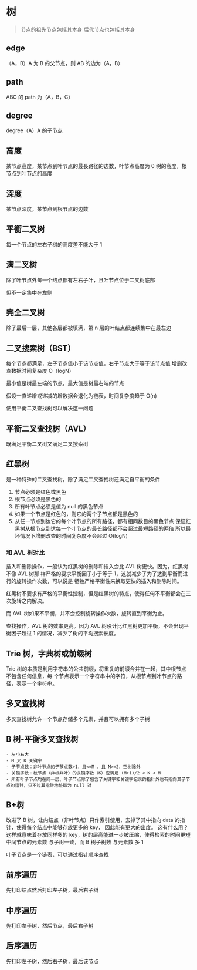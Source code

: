 # 树

> 节点的祖先节点包括其本身
> 后代节点也包括其本身

## edge

（A，B）A 为 B 的父节点，则 AB 的边为（A，B）

## path

ABC 的 path 为（A，B，C）

## degree

degree（A）A 的子节点

## 高度

某节点高度，某节点到叶节点的最長路径的边数，叶节点高度为 0
树的高度，根节点到叶节点的高度

## 深度

某节点深度，某节点到根节点的边数

## 平衡二叉树

每一个节点的左右子树的高度差不能大于 1

## 满二叉树

除了叶节点外每一个结点都有左右子叶，且叶节点位于二叉树底部

但不一定集中在左侧

## 完全二叉树

除了最后一层，其他各层都被填满，第 n 层的叶结点都连续集中在最左边

## 二叉搜索树（BST）

每个节点都满足，左子节点值小于该节点值，右子节点大于等于该节点值
增删改查数据时间复杂度 O（logN）

最小值是树最左端的节点，最大值是树最右端的节点

假设一直递增或递减的增数据会退化为链表，时间复杂度趋于 O(n)

使用平衡二叉查找树可以解决这一问题

## 平衡二叉查找树（AVL）

既满足平衡二叉树又满足二叉搜索树

## 红黑树

是一种特殊的二叉查找树，除了满足二叉查找树还满足自平衡的条件

1. 节点必须是红色或黑色
2. 根节点必须是黑色的
3. 所有叶节点必须是值为 null 的黑色节点
4. 如果一个节点是红色的，则它的两个子节点都是黑色的
5. 从任一节点到达它的每个叶节点的所有路径，都有相同数目的黑色节点
   保证红黑树从根节点到达每一个叶节点的最长路径都不会超过最短路径的两倍
   所以最坏情况下增删改查的时间复杂度不会超过 O(logN)

### 和 AVL 树对比

插⼊和删除操作，⼀般认为红⿊树的删除和插⼊会⽐ AVL 树更快。因为，红⿊树不像 AVL 树那
样严格的要求平衡因⼦⼩于等于 1，这就减少了为了达到平衡⽽进⾏的旋转操作次数，可以说是
牺牲严格平衡性来换取更快的插⼊和删除时间。

红⿊树不要求有严格的平衡性控制，但是红⿊树的特点，使得任何不平衡都会在三次旋转之内解决。

⽽ AVL 树如果不平衡，并不会控制旋转操作次数，旋转直到平衡为⽌。

查找操作，AVL 树的效率更⾼。因为 AVL 树设计⽐红⿊树更加平衡，不会出现平衡因⼦超过 1 的情况，减少了树的平均搜索⻓度。

## Trie 树，字典树或前缀树

Trie 树的本质是利⽤字符串的公共前缀，将重复的前缀合并在⼀起，其中根节点不包含任何信息，每
个节点表示⼀个字符串中的字符，从根节点到叶节点的路径，表示⼀个字符串。

## 多叉查找树

多叉查找树允许⼀个节点存储多个元素，并且可以拥有多个⼦树

## B 树-平衡**多叉**查找树

```
- 左小右大
- M 叉 K 关键字
- ⼦节点数：⾮叶节点的⼦节点数>1，且<=M ，且 M>=2，空树除外
- 关键字数：枝节点（⾮根⾮叶）的关键字数（K）应满⾜ (M+1)/2 < K < M
- 所有叶⼦节点均在同⼀层、叶⼦节点除了包含了关键字和关键字记录的指针外也有指向其⼦节点的指针，只不过其指针地址都为 null 对
```

## B+树

改进了 B 树，让内结点（⾮叶节点）只作索引使⽤，去掉了其中指向 data 的指针，使得每个结点中能够存放更多的 key， 因此能有更⼤的出度。
这有什么⽤？这样就意味着存放同样多的 key，树的层⾼能进⼀步被压缩，使得检索的时间更短
中间节点的元素数 与⼦树⼀致，⽽ B 树⼦树数 与元素数 多 1

叶⼦节点是⼀个链表，可以通过指针顺序查找

## 前序遍历

先打印结点然后打印左子树，最后右子树

## 中序遍历

先打印左子树，然后节点，最后右子树

## 后序遍历

先打印左子树，然后右子树，最后该节点
